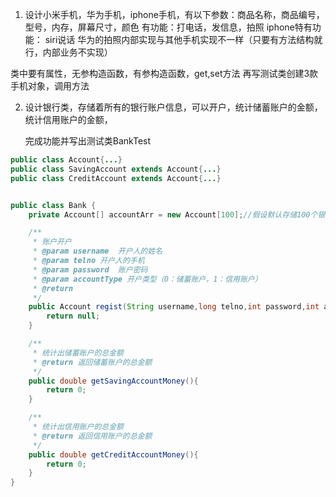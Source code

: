 1. 设计小米手机，华为手机，iphone手机，有以下参数：商品名称，商品编号，型号，内存，屏幕尺寸，颜色
  有功能：打电话，发信息，拍照
  iphone特有功能： siri说话
  华为的拍照内部实现与其他手机实现不一样（只要有方法结构就行，内部业务不实现）

类中要有属性，无参构造函数，有参构造函数，get,set方法
再写测试类创建3款手机对象，调用方法





2. 设计银行类，存储着所有的银行账户信息，可以开户，统计储蓄账户的金额，统计信用账户的金额，

   完成功能并写出测试类BankTest



```java
public class Account{...}
public class SavingAccount extends Account{...} 
public class CreditAccount extends Account{...}


public class Bank {
    private Account[] accountArr = new Account[100];//假设默认存储100个银行账户

    /**
     * 账户开户
     * @param username  开户人的姓名
     * @param telno 开户人的手机
     * @param password  账户密码
     * @param accountType 开户类型（0：储蓄账户，1：信用账户）
     * @return
     */
    public Account regist(String username,long telno,int password,int accountType){
        return null;
    }

    /**
     * 统计出储蓄账户的总金额
     * @return 返回储蓄账户的总金额
     */
    public double getSavingAccountMoney(){
        return 0;
    }

    /**
     * 统计出信用账户的总金额
     * @return 返回信用账户的总金额
     */
    public double getCreditAccountMoney(){
        return 0;
    }
}
```